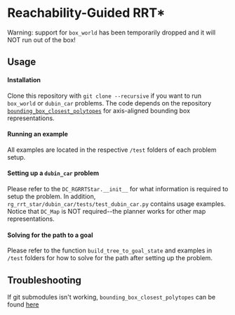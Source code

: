 # Reachability-Guided RRT*
Warning: support for `box_world` has been temporarily dropped and it will NOT run out of the box!

## Usage

#### Installation
Clone this repository with `git clone --recursive` if you want to run `box_world` or `dubin_car` problems. The code depends on the repository [`bounding_box_closest_polytopes`](https://github.com/wualbert/bounding_box_closest_polytope.git "wualbert/bounding_box_closest_polytope") for axis-aligned bounding box representations.

#### Running an example
All examples are located in the respective `/test` folders of each problem setup.

#### Setting up a `dubin_car` problem
Please refer to the `DC_RGRRTStar.__init__` for what information is required to setup the problem. In addition, `rg_rrt_star/dubin_car/tests/test_dubin_car.py` contains usage examples. Notice that `DC_Map` is NOT required--the planner works for other map representations.

#### Solving for the path to a goal
Please refer to the function `build_tree_to_goal_state` and examples in `/test` folders for how to solve for the path after setting up the problem.

## Troubleshooting
If git submodules isn't working, `bounding_box_closest_polytopes` can be found [here](https://github.com/wualbert/bounding_box_closest_polytope.git "wualbert/bounding_box_closest_polytope")
